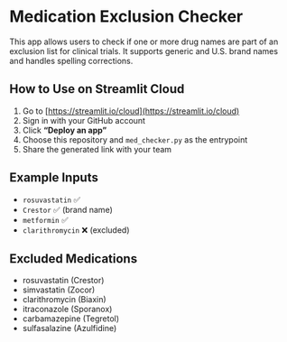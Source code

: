 # Medication Exclusion Checker

This app allows users to check if one or more drug names are part of an exclusion list for clinical trials. It supports generic and U.S. brand names and handles spelling corrections.

## How to Use on Streamlit Cloud

1. Go to [https://streamlit.io/cloud](https://streamlit.io/cloud)
2. Sign in with your GitHub account
3. Click **“Deploy an app”**
4. Choose this repository and `med_checker.py` as the entrypoint
5. Share the generated link with your team

## Example Inputs

- `rosuvastatin` ✅
- `Crestor` ✅ (brand name)
- `metformin` ✅
- `clarithromycin` ❌ (excluded)

## Excluded Medications

- rosuvastatin (Crestor)
- simvastatin (Zocor)
- clarithromycin (Biaxin)
- itraconazole (Sporanox)
- carbamazepine (Tegretol)
- sulfasalazine (Azulfidine)

